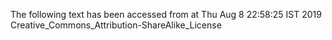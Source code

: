 The following text has been accessed from at Thu Aug 8 22:58:25 IST 2019
Creative_Commons_Attribution-ShareAlike_License
